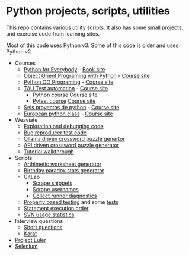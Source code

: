# Python projects, scripts, utilities

This repo contains various utility scripts. It also has some small projects, and exercise code from learning sites.

Most of this code uses Python v3. Some of this code is older and uses Python v2.

- Courses
  - [Python for Everybody](py_for_everybody/) - [Book site](https://www.py4e.com/html3/)
  - [Object Orient Programing with Python](oop_with_python/) - [Course site](https://www.youtube.com/watch?v=Ej_02ICOIgs)
  - [Python OO Programing](python_oo_programming/) - [Course site](https://www.youtube.com/watch?v=iLRZi0Gu8Go)
  - [TAU Test automation](test_automation_tau/) - [Course site](https://testautomationu.applitools.com)
    - [Python course](test_automation_tau/python_tutorial/)
      [Course site](https://testautomationu.applitools.com/python-tutorial/)
    - [Pytest course](test_automation_tau/pytest_tutorial/)
      [Course site](https://testautomationu.applitools.com/pytest-tutorial)
  - [Seis proyectos de python](seis_proyectos_python) - [Course site](https://www.youtube.com/watch?v=tWnyBD2src0)
  - [European python class](euro_python/) - [Course site](https://python_course.eu/)
- Weaviate
  - [Exploration and debugging code](/weaviate/recreate_tenant_removal_error_full_script.py)
  - [Bug reproducer test code](/weaviate/recreate_tenant_removal_error.py)
  - [Ollama driven crossword puzzle genertor](https://github.com/mungitoperrito/wrk_weaviate_ollama/tree/main)
  - [API driven crossword puzzle generator](https://github.com/mungitoperrito/wrk_crossword_api/tree/main)
  - [Tutorial walkthrough](/weaviate/multi_tenant_walkthrough.ipynb)
- Scripts
  - [Arthimetic worksheet generator](/various_scripts/simple_arithmetic.py)
  - [Birthday paradox stats generator](/various_scripts/paradox.py)
  - GitLab
    - [Scrape snippets](/various_scripts/gitlab_collect_and_move_snippets.py)
    - [Scrape usernames](/various_scripts/gitlab_get_usernames.py)
    - [Collect runner diagnostics](/various_scripts/gitlab_runner_diagnostic.py)
  - [Property based testing](/various_scripts/property_based_testing.py)
    and some [tests](/various_scripts/test_property_based_testing.py)
  - [Statement execution order](/various-scripts/order_of_execution.py)
  - [SVN usage statistics](/various_scripts/gather_svn_stats.py)
- Interview questions
  - [Short questions](/various_scripts/interview_short_questions.py)
  - [Karat](/various_scripts/interview_problem_karat.py)
- [Project Euler](project_euler)
- [Selenium](selenium)
